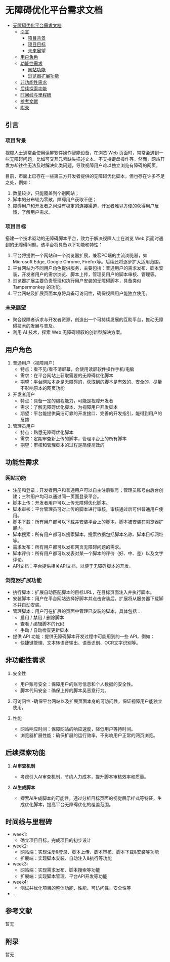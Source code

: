 # 无障碍优化平台需求文档

- [无障碍优化平台需求文档](#无障碍优化平台需求文档)
    - [引言](#引言)
        - [项目背景](#项目背景)
        - [项目目标](#项目目标)
        - [未来展望](#未来展望)
    - [用户角色](#用户角色)
    - [功能性需求](#功能性需求)
        - [网站功能](#网站功能)
        - [浏览器扩展功能](#浏览器扩展功能)
    - [非功能性需求](#非功能性需求)
    - [后续探索功能](#后续探索功能)
    - [时间线与里程碑](#时间线与里程碑)
    - [参考文献](#参考文献)
    - [附录](#附录)

## 引言

### 项目背景

视障人士通常会使用读屏软件操作智能设备，在浏览 Web 页面时，常常会遇到一些无障碍问题，比如可交互元素缺失描述文本、不支持键盘操作等。然而，网站开发方却往往无法及时解决此类问题，导致视障用户难以独立浏览有障碍的网页。

目前，市面上已存在一些第三方开发者提供的无障碍优化脚本，但也存在许多不足之处，例如：

1. 数量较少，只能覆盖到个别网站；
2. 脚本的分布较为零散，障碍用户获取不便；
3. 障碍用户和开发者之间没有稳定的连接渠道，开发者难以方便的获得用户反馈，了解用户需求。

### 项目目标

搭建一个技术驱动的无障碍脚本平台，致力于解决视障人士在浏览 Web 页面时遇到的无障碍问题。该平台将具备以下功能和特性：

1. 平台将提供一个网站和一个浏览器扩展，兼容PC端的主流浏览器，如Microsoft Edge, Google Chrome, Firefox等。后续还将逐步扩大适用范围。
2. 平台网站为不同用户角色提供服务，主要包括：普通用户的需求发布、脚本安装，开发者用户的需求浏览、脚本上传，管理员用户的脚本审核、管理等。
3. 浏览器扩展主要负责管理和执行用户安装的无障碍脚本，具备类似 Tampermonkey 的功能。
4. 平台网站及扩展页面本身将具备可访问性，确保视障用户能独立使用。

### 未来展望

- 聚合视障者诉求与开发者资源，创造出一个可持续发展的互助平台，推动无障碍技术的发展与普及。
- 利用 AI 技术，探索 Web 无障碍领驭的创新型解决方案。

## 用户角色

1. 普通用户（视障用户）
    - 特点：看不见/看不清屏幕，会使用读屏软件操作手机/电脑
    - 需求：在平台网站上获取需要的无障碍优化脚本
    - 期望：平台网站本身是无障碍的，获取到的脚本是有效的、安全的，尽量不影响原本的网页功能
2. 开发者用户
    - 特点：具备一定的编程能力，可能是视障开发者
    - 需求：了解无障碍优化脚本、为视障用户开发脚本
    - 期望：平台能提供简洁可靠的开发接口、完善的开发指引，能得到用户的反馈
3. 管理员用户
    - 特点：熟悉无障碍优化脚本
    - 需求：定期审查新上传的脚本，管理平台上的所有脚本
    - 期望：审核和管理脚本的过程是简便高效的

## 功能性需求

### 网站功能

- 注册和登录：开发者用户和普通用户可以自主注册账号；管理员账号由后台创建；三种用户均可以通过同一页面登录平台。
- 脚本上传：开发者用户可以上传无障碍优化脚本。
- 脚本审核：平台管理员可对上传的脚本进行审核，审核通过后可供普通用户使用。
- 脚本下载：所有用户都可以下载并安装平台上的脚本，脚本被安装在浏览器扩展内。
- 脚本搜索：所有用户都可以搜索脚本，搜索依据包括脚本名称、脚本目标网址等。
- 需求发布：所有用户都可以发布网页无障碍问题的需求。
- 脚本评价：所有用户都可以发表对某一个脚本的评价（好、中、差）以及文字评论。
- API文档：平台提供相关API文档，以便于无障碍脚本的开发。

### 浏览器扩展功能

- 执行脚本：扩展自动匹配脚本的目标URL，在目标页面注入并执行脚本。
- 安装脚本：用户在平台网站选择好脚本并点击安装后，扩展将从服务器下载脚本并自动安装。
- 管理脚本：用户可在扩展的页面中管理已安装的脚本，具体包括：
    - 启用 / 禁用 / 删除脚本
    - 查看 / 编辑脚本的代码
    - 手动 / 自动检查更新脚本
- 提供 API 功能：提供无障碍脚本开发过程中可能用到的一些 API，例如：
    - 快捷键管理、文本转语音输出、语音识别、OCR文字识别等。

## 非功能性需求

1. 安全性
    - 用户账号安全：保障用户的账号信息和个人数据的安全性。
    - 脚本代码安全：确保上传的脚本吴恶意行为。

2. 可访问性 -确保平台网站以及扩展页面本身的可访问性，保证视障用户能独立使用。

3. 性能
    - 网站响应时间：保障网站的响应速度，降低用户等待时间。
    - 浏览器扩展性能：确保扩展的运行效率，不影响用户正常的网页浏览。

## 后续探索功能

1. **AI审查机制**
    - 考虑引入AI审查机制，节约人力成本，提升脚本审核效率和质量。

2. **AI生成脚本**
    - 探索AI生成脚本的可能性，通过分析目标页面的视觉展示样式等特征，生成优化脚本，提高平台无障碍优化的覆盖范围。

## 时间线与里程碑

- week1:
    - 确立项目目标，完成项目的初步设计
- week2:
    - 网站端：实现注册&登录、脚本上传、脚本审核、脚本下载&安装等功能
    - 扩展端：实现脚本安装、自动注入&执行等功能
- week3:
    - 网站端：实现需求发布、脚本搜索等功能
    - 扩展端：实现脚本管理、平台API开发等功能
- week4:
    - 测试并优化项目的整体功能、性能、可访问性、安全性等
- ...

## 参考文献

暂无

## 附录

暂无
